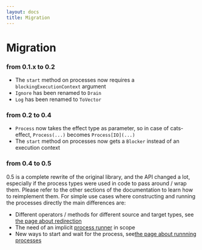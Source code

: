 ```yaml
---
layout: docs
title: Migration
---
```

# Migration

### from 0.1.x to 0.2

- The `start` method on processes now requires a `blockingExecutionContext` argument
- `Ignore` has been renamed to `Drain`
- `Log` has been renamed to `ToVector`

### from 0.2 to 0.4

- `Process` now takes the effect type as parameter, so in case of cats-effect, `Process(...)` becomes `Process[IO](...)`
- The `start` method on processes now gets a `Blocker` instead of an execution context

### from 0.4 to 0.5

0.5 is a complete rewrite of the original library, and the API changed a lot, especially
if the process types were used in code to pass around / wrap them. Please refer to the other
sections of the documentation to learn how to reimplement them. For simple use cases where
constructing and running the processes directly the main differences are:

- Different operators / methods for different source and target types, see [the page about redirection](redirection)
- The need of an implicit [process runner](running) in scope
- New ways to start and wait for the process, see[the page about runnning processes](running)
